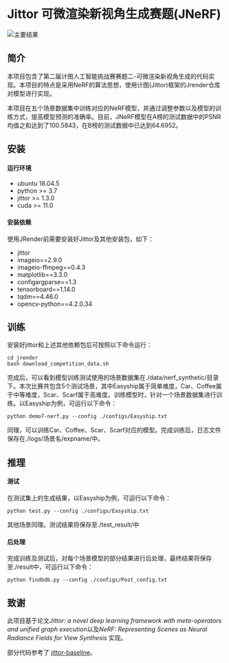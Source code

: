 # Jittor 可微渲染新视角生成赛题(JNeRF)

![主要结果](https://github.com/SunWeiLin-Lynne/jittor-MMRC-JNeRF/blob/main/img1.png)



## 简介
 本项目包含了第二届计图人工智能挑战赛赛题二-可微渲染新视角生成的代码实现。本项目的特点是采用NeRF的算法思想，使用计图(Jittor)框架的Jrender仓库对模型进行实现。

 本项目在五个场景数据集中训练对应的NeRF模型，并通过调整参数以及模型的训练方式，提高模型预测的准确率。目前，JNeRF模型在A榜的测试数据中的PSNR均值之和达到了100.5843，在B榜的测试数据中已达到64.6952。

## 安装 

#### 运行环境
- ubuntu 18.04.5
- python >= 3.7
- jittor >= 1.3.0
- cuda >= 11.0

#### 安装依赖
使用JRender前需要安装好Jittor及其他安装包，如下：
- jittor
- imageio==2.9.0
- imageio-ffmpeg==0.4.3
- matplotlib==3.3.0
- configargparse==1.3
- tensorboard==1.14.0
- tqdm==4.46.0
- opencv-python==4.2.0.34

## 训练
安装好jittor和上述其他依赖包后可按照以下命令运行：
```
cd jrender
bash download_competition_data.sh
```
完成后，可以看到模型训练测试使用的场景数据集在./data/nerf_synthetic/目录下。本次比赛共包含5个测试场景，其中Easyship属于简单难度，Car、Coffee属于中等难度，Scar、Scarf属于高难度。训练模型时，针对一个场景数据集进行训练。以Easyship为例，可运行以下命令：
```
python demo7-nerf.py --config ./configs/Easyship.txt
```
同理，可以训练Car、Coffee、Scar、Scarf对应的模型。完成训练后，日志文件保存在./logs/场景名/expname/中。

## 推理
#### 测试
在测试集上的生成结果，以Easyship为例，可运行以下命令：
```
python test.py --config ./configs/Easyship.txt
```
其他场景同理。测试结果将保存至./test_result/中
#### 后处理
完成训练及测试后，对每个场景模型的部分结果进行后处理，最终结果将保存至./result中，可运行以下命令：
```
python findbdb.py --config ./configs/Post_config.txt
```

## 致谢

此项目基于论文*Jittor: a novel deep learning framework with meta-operators and unified graph execution*以及*NeRF: Representing Scenes as Neural Radiance Fields for View Synthesis* 实现。

部分代码参考了 [jittor-baseline](https://github.com/Jittor/jrender)。
